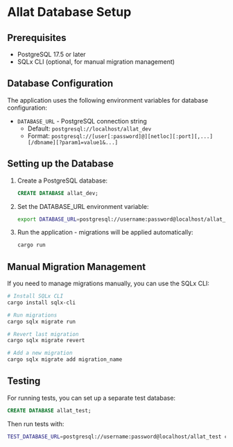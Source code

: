 # Allat Database Setup

## Prerequisites

- PostgreSQL 17.5 or later
- SQLx CLI (optional, for manual migration management)

## Database Configuration

The application uses the following environment variables for database configuration:

- `DATABASE_URL` - PostgreSQL connection string
  - Default: `postgresql://localhost/allat_dev`
  - Format: `postgresql://[user[:password]@][netloc][:port][,...][/dbname][?param1=value1&...]`

## Setting up the Database

1. Create a PostgreSQL database:
   ```sql
   CREATE DATABASE allat_dev;
   ```

2. Set the DATABASE_URL environment variable:
   ```bash
   export DATABASE_URL=postgresql://username:password@localhost/allat_dev
   ```

3. Run the application - migrations will be applied automatically:
   ```bash
   cargo run
   ```

## Manual Migration Management

If you need to manage migrations manually, you can use the SQLx CLI:

```bash
# Install SQLx CLI
cargo install sqlx-cli

# Run migrations
cargo sqlx migrate run

# Revert last migration
cargo sqlx migrate revert

# Add a new migration
cargo sqlx migrate add migration_name
```

## Testing

For running tests, you can set up a separate test database:

```sql
CREATE DATABASE allat_test;
```

Then run tests with:
```bash
TEST_DATABASE_URL=postgresql://username:password@localhost/allat_test cargo test